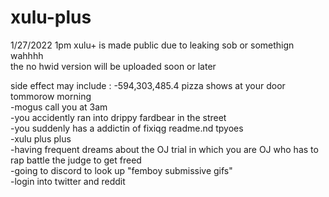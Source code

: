 # xulu-plus
1/27/2022 1pm xulu+ is made public due to leaking sob or somethign wahhhh  
the no hwid version will be uploaded soon or later  


side effect may include :
-594,303,485.4 pizza shows at your door tommorow morning  
-mogus call you at 3am  
-you accidently ran into drippy fardbear in the street  
-you suddenly has a addictin of fixiqg readme.nd tpyoes  
-xulu plus plus  
-having frequent dreams about the OJ trial in which you are OJ who has to rap battle the judge to get freed  
-going to discord to look up "femboy submissive gifs"  
-login into twitter and reddit  
